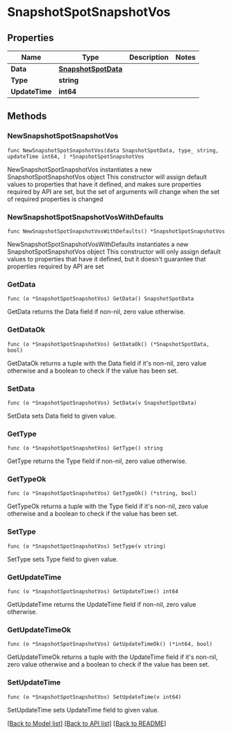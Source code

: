 # SnapshotSpotSnapshotVos

## Properties

Name | Type | Description | Notes
------------ | ------------- | ------------- | -------------
**Data** | [**SnapshotSpotData**](SnapshotSpotData.md) |  | 
**Type** | **string** |  | 
**UpdateTime** | **int64** |  | 

## Methods

### NewSnapshotSpotSnapshotVos

`func NewSnapshotSpotSnapshotVos(data SnapshotSpotData, type_ string, updateTime int64, ) *SnapshotSpotSnapshotVos`

NewSnapshotSpotSnapshotVos instantiates a new SnapshotSpotSnapshotVos object
This constructor will assign default values to properties that have it defined,
and makes sure properties required by API are set, but the set of arguments
will change when the set of required properties is changed

### NewSnapshotSpotSnapshotVosWithDefaults

`func NewSnapshotSpotSnapshotVosWithDefaults() *SnapshotSpotSnapshotVos`

NewSnapshotSpotSnapshotVosWithDefaults instantiates a new SnapshotSpotSnapshotVos object
This constructor will only assign default values to properties that have it defined,
but it doesn't guarantee that properties required by API are set

### GetData

`func (o *SnapshotSpotSnapshotVos) GetData() SnapshotSpotData`

GetData returns the Data field if non-nil, zero value otherwise.

### GetDataOk

`func (o *SnapshotSpotSnapshotVos) GetDataOk() (*SnapshotSpotData, bool)`

GetDataOk returns a tuple with the Data field if it's non-nil, zero value otherwise
and a boolean to check if the value has been set.

### SetData

`func (o *SnapshotSpotSnapshotVos) SetData(v SnapshotSpotData)`

SetData sets Data field to given value.


### GetType

`func (o *SnapshotSpotSnapshotVos) GetType() string`

GetType returns the Type field if non-nil, zero value otherwise.

### GetTypeOk

`func (o *SnapshotSpotSnapshotVos) GetTypeOk() (*string, bool)`

GetTypeOk returns a tuple with the Type field if it's non-nil, zero value otherwise
and a boolean to check if the value has been set.

### SetType

`func (o *SnapshotSpotSnapshotVos) SetType(v string)`

SetType sets Type field to given value.


### GetUpdateTime

`func (o *SnapshotSpotSnapshotVos) GetUpdateTime() int64`

GetUpdateTime returns the UpdateTime field if non-nil, zero value otherwise.

### GetUpdateTimeOk

`func (o *SnapshotSpotSnapshotVos) GetUpdateTimeOk() (*int64, bool)`

GetUpdateTimeOk returns a tuple with the UpdateTime field if it's non-nil, zero value otherwise
and a boolean to check if the value has been set.

### SetUpdateTime

`func (o *SnapshotSpotSnapshotVos) SetUpdateTime(v int64)`

SetUpdateTime sets UpdateTime field to given value.



[[Back to Model list]](../README.md#documentation-for-models) [[Back to API list]](../README.md#documentation-for-api-endpoints) [[Back to README]](../README.md)



